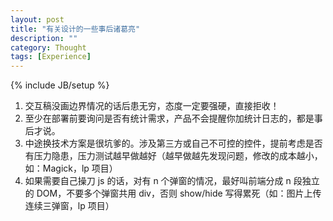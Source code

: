 ```yaml
---
layout: post
title: "有关设计的一些事后诸葛亮"
description: ""
category: Thought
tags: [Experience]
---
```

{% include JB/setup %}

1. 交互稿没画边界情况的话后患无穷，态度一定要强硬，直接拒收！
1. 至少在部署前要询问是否有统计需求，产品不会提醒你加统计日志的，都是事后才说。
1. 中途换技术方案是很坑爹的。涉及第三方或自己不可控的控件，提前考虑是否有压力隐患，压力测试越早做越好（越早做越先发现问题，修改的成本越小，如：Magick，lp 项目）
1. 如果需要自己操刀 js 的话，对有 n 个弹窗的情况，最好叫前端分成 n 段独立的 DOM，不要多个弹窗共用 div，否则 show/hide 写得累死（如：图片上传连续三弹窗，lp 项目）
